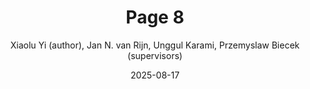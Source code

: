 ---
title: "Page 8"
cover: /ComicFairnessBlackbox/assets/book_figures/page8.png
author: Xiaolu Yi (author), Jan N. van Rijn, Unggul Karami, Przemyslaw Biecek (supervisors)
date: 2025-08-17
category: Jekyll
layout: page
---